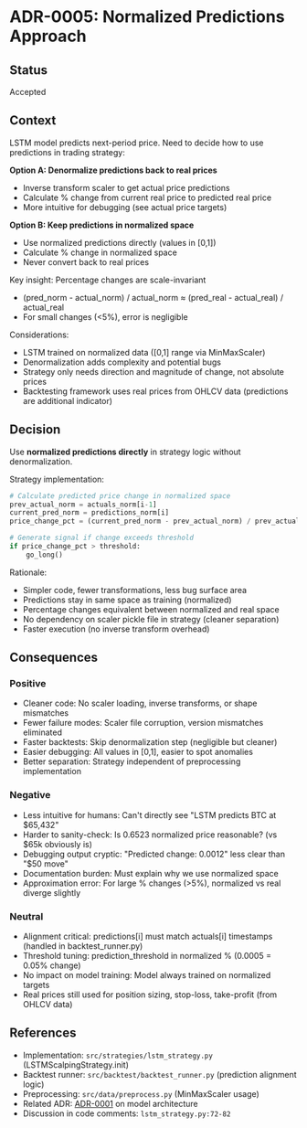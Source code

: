 # ADR-0005: Normalized Predictions Approach

## Status

Accepted

## Context

LSTM model predicts next-period price. Need to decide how to use predictions in trading strategy:

**Option A: Denormalize predictions back to real prices**
- Inverse transform scaler to get actual price predictions
- Calculate % change from current real price to predicted real price
- More intuitive for debugging (see actual price targets)

**Option B: Keep predictions in normalized space**
- Use normalized predictions directly (values in [0,1])
- Calculate % change in normalized space
- Never convert back to real prices

Key insight: Percentage changes are scale-invariant
- (pred_norm - actual_norm) / actual_norm ≈ (pred_real - actual_real) / actual_real
- For small changes (<5%), error is negligible

Considerations:
- LSTM trained on normalized data ([0,1] range via MinMaxScaler)
- Denormalization adds complexity and potential bugs
- Strategy only needs direction and magnitude of change, not absolute prices
- Backtesting framework uses real prices from OHLCV data (predictions are additional indicator)

## Decision

Use **normalized predictions directly** in strategy logic without denormalization.

Strategy implementation:
```python
# Calculate predicted price change in normalized space
prev_actual_norm = actuals_norm[i-1]
current_pred_norm = predictions_norm[i]
price_change_pct = (current_pred_norm - prev_actual_norm) / prev_actual_norm

# Generate signal if change exceeds threshold
if price_change_pct > threshold:
    go_long()
```

Rationale:
- Simpler code, fewer transformations, less bug surface area
- Predictions stay in same space as training (normalized)
- Percentage changes equivalent between normalized and real space
- No dependency on scaler pickle file in strategy (cleaner separation)
- Faster execution (no inverse transform overhead)

## Consequences

### Positive

- Cleaner code: No scaler loading, inverse transforms, or shape mismatches
- Fewer failure modes: Scaler file corruption, version mismatches eliminated
- Faster backtests: Skip denormalization step (negligible but cleaner)
- Easier debugging: All values in [0,1], easier to spot anomalies
- Better separation: Strategy independent of preprocessing implementation

### Negative

- Less intuitive for humans: Can't directly see "LSTM predicts BTC at $65,432"
- Harder to sanity-check: Is 0.6523 normalized price reasonable? (vs $65k obviously is)
- Debugging output cryptic: "Predicted change: 0.0012" less clear than "$50 move"
- Documentation burden: Must explain why we use normalized space
- Approximation error: For large % changes (>5%), normalized vs real diverge slightly

### Neutral

- Alignment critical: predictions[i] must match actuals[i] timestamps (handled in backtest_runner.py)
- Threshold tuning: prediction_threshold in normalized % (0.0005 = 0.05% change)
- No impact on model training: Model always trained on normalized targets
- Real prices still used for position sizing, stop-loss, take-profit (from OHLCV data)

## References

- Implementation: `src/strategies/lstm_strategy.py` (LSTMScalpingStrategy.init)
- Backtest runner: `src/backtest/backtest_runner.py` (prediction alignment logic)
- Preprocessing: `src/data/preprocess.py` (MinMaxScaler usage)
- Related ADR: [ADR-0001](0001-lstm-model-choice.md) on model architecture
- Discussion in code comments: `lstm_strategy.py:72-82`
